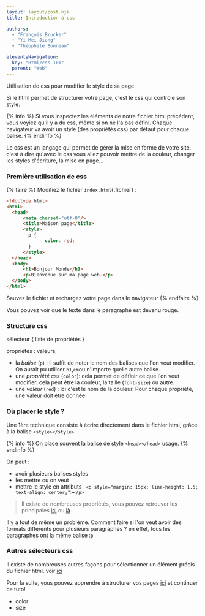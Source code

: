 ```yaml
---
layout: layout/post.njk
title: Introduction à css

authors:
  - "François Brucker"
  - "Yi Mei Jiang"
  - "Théophile Bonneau"

eleventyNavigation:
  key: "Html/css 101"
  parent: "Web"
---
```


<!-- début résumé -->

Utilisation de css pour modifier le style de sa page

<!-- fin résumé -->

Si le html permet de structurer votre page, c'est le css qui contrôle son style.

{% info %}
Si vous inspectez les éléments de notre fichier html précédent, vous voyiez qu'il y a du css, même si on ne l'a pas défini. Chaque navigateur va avoir un style (des propriétés css) par défaut pour chaque balise.
{% endinfo %}

Le css est un langage qui permet de gérer la mise en forme de votre site. c'est à dire qu'avec le css vous allez pouvoir mettre de la couleur, changer les styles d'écriture, la mise en page...

### Première utilisation de css

{% faire %}
Modifiez le fichier `index.html`{.fichier} :

```html
<!doctype html>
<html>
  <head>
      <meta charset="utf-8"/>
      <title>Maison page</title>
      <style>
        p {
              color: red;
        }
      </style>
  </head>
  <body>
      <h1>Bonjour Monde</h1>
      <p>Bienvenue sur ma page web.</p>
  </body>
</html>
```

Sauvez le fichier et rechargez votre page dans le navigateur
{% endfaire %}

Vous pouvez voir que le texte dans le paragraphe est devenu rouge.

### Structure css

sélecteur {
  liste de propriétés
}

propriétés : valeurs;

* la *balise* (`p`) : il suffit de noter le nom des balises que l'on veut modifier. On aurait pu utiliser `h1`,`em`ou n'importe quelle autre balise.
* une *propriété css* (`color`): cela permet de définir ce que l'on veut modifier. cela peut être la couleur, la taille (`font-size`) ou autre.
* une *valeur* (`red`) : ici c'est le nom de la couleur. Pour chaque propriété, une valeur doit être donnée.

### Où placer le style ?

Une 1ère technique consiste à écrire directement dans le fichier html, grâce à la balise `<style></style>`.

{% info %}
On place souvent la balise de style `<head></head>` usage.
{% endinfo %}

On peut :

* avoir plusieurs balises styles
* les mettre ou on veut
* mettre le style en attributs ` <p style="margin: 15px; line-height: 1.5; text-align: center;"></p>`

> Il existe de nombreuses propriétés, vous pouvez retrouver les principales [ici](https://developer.mozilla.org/fr/docs/Web/CSS/CSS_Properties_Reference) ou [là](https://openclassrooms.com/fr/courses/1603881-apprenez-a-creer-votre-site-web-avec-html5-et-css3/1608902-memento-des-proprietes-css).

Il y a tout de même un problème. Comment faire si l'on veut avoir des formats différents pour plusieurs paragraphes ? en effet, tous les paragraphes ont la même balise :`p`

### Autres sélecteurs css

Il existe de nombreuses autres façons pour sélectionner un élément précis du fichier html. voir [ici](https://ensweb.users.info.unicaen.fr/pres/sel/intro.php)

Pour la suite, vous pouvez apprendre à structurer vos pages [ici](https://openclassrooms.com/fr/courses/1603881-apprenez-a-creer-votre-site-web-avec-html5-et-css3/1605881-structurez-votre-page) et continuer ce tuto!

* color
* size

